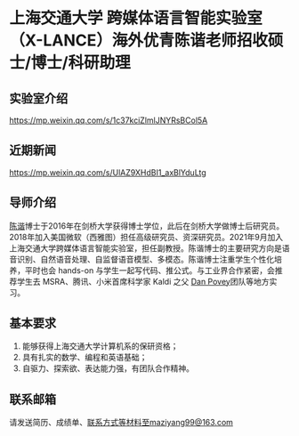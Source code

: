 # 上海交通大学 跨媒体语言智能实验室（X-LANCE）海外优青陈谐老师招收硕士/博士/科研助理

## 实验室介绍

https://mp.weixin.qq.com/s/1c37kciZlmlJNYRsBCol5A

## 近期新闻

https://mp.weixin.qq.com/s/UlAZ9XHdBI1_axBlYduLtg

## 导师介绍

[陈谐](https://scholar.google.com.hk/citations?hl=zh-CN&user=d6u01FkAAAAJ)博士于2016年在剑桥大学获得博士学位，此后在剑桥大学做博士后研究员。2018年加入美国微软（西雅图）担任高级研究员、资深研究员。2021年9月加入上海交通大学跨媒体语言智能实验室，担任副教授。陈谐博士的主要研究方向是语音识别、自然语音处理、自监督语音模型、多模态。陈谐博士注重学生个性化培养，平时也会 hands-on 与学生一起写代码、推公式。与工业界合作紧密，会推荐学生去 MSRA、腾讯、小米首席科学家 Kaldi 之父 [Dan Povey](https://scholar.google.com/citations?user=y_-5FWAAAAAJ&hl=zh-CN)团队等地方实习。

## 基本要求

1. 能够获得上海交通大学计算机系的保研资格； 
2. 具有扎实的数学、编程和英语基础；
3. 自驱力、探索欲、表达能力强，有团队合作精神。

## 联系邮箱

请发送简历、成绩单、联系方式等材料至maziyang99@163.com

